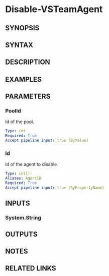 <!-- #include "./common/header.md" -->

# Disable-VSTeamAgent

## SYNOPSIS

<!-- #include "./synopsis/Disable-VSTeamAgent.md" -->

## SYNTAX

## DESCRIPTION

<!-- #include "./synopsis/Disable-VSTeamAgent.md" -->

## EXAMPLES

## PARAMETERS

### PoolId

Id of the pool.

```yaml
Type: int
Required: True
Accept pipeline input: true (ByValue)
```

### Id

Id of the agent to disable.

```yaml
Type: int[]
Aliases: AgentID
Required: True
Accept pipeline input: true (ByPropertyName)
```

<!-- #include "./params/forcegroup.md" -->

## INPUTS

### System.String

## OUTPUTS

## NOTES

<!-- #include "./common/prerequisites.md" -->

## RELATED LINKS

